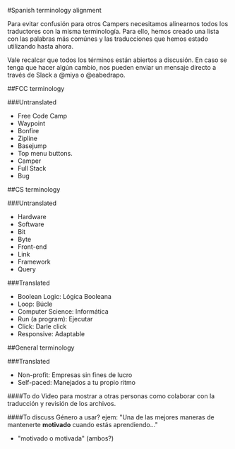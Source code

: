 #Spanish terminology alignment

Para evitar confusión para otros Campers necesitamos alinearnos todos los traductores con la misma terminología. Para ello, hemos creado una lista con las palabras más comúnes y las traducciones que hemos estado utilizando hasta ahora.

Vale recalcar que todos los términos están abiertos a discusión. En caso se tenga que hacer algún cambio, nos pueden enviar un mensaje directo a través de Slack a @miya o @eabedrapo.

##FCC terminology

###Untranslated
* Free Code Camp
* Waypoint
* Bonfire
* Zipline
* Basejump
* Top menu buttons.
* Camper
* Full Stack
* Bug

##CS terminology

###Untranslated
* Hardware
* Software
* Bit
* Byte
* Front-end
* Link
* Framework
* Query

###Translated
* Boolean Logic: Lógica Booleana
* Loop: Búcle
* Computer Science: Informática
* Run (a program): Ejecutar
* Click: Darle click
* Responsive: Adaptable

##General terminology

###Translated
* Non-profit: Empresas sin fines de lucro
* Self-paced: Manejados a tu propio ritmo

####To do
Video para mostrar a otras personas como colaborar con la traducción y revisión de los archivos.

####To discuss
Género a usar? ejem: "Una de las mejores maneras de mantenerte **motivado** cuando estás aprendiendo..."
* "motivado o motivada" (ambos?)